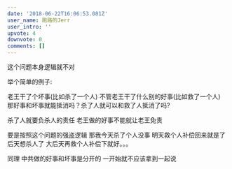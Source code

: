 ```yaml
---
date: '2018-06-22T16:06:53.081Z'
user_name: 跑路的Jerr
user_intro: ''
upvote: 4
downvote: 0
comments: []
---
```


这个问题本身逻辑就不对 

  

举个简单的例子:

老王干了个坏事(比如杀了一个人) 不管老王干了什么别的好事(比如救了一个人) 那好事和坏事就能抵消吗？杀了人就可以和救了人抵消了吗?

杀了人就要负杀人的责任 老王做的好事不能就让老王免责 

  

要是按照这个问题的强盗逻辑 那我今天杀了个人没事 明天救个人补偿回来就是了  后天想杀人了 大后天再救个人补偿下就好。。。

  

同理 中共做的好事和坏事是分开的 一开始就不应该拿到一起说
